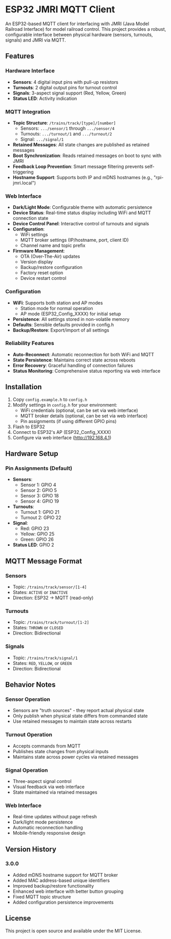 # ESP32 JMRI MQTT Client

An ESP32-based MQTT client for interfacing with JMRI (Java Model Railroad Interface) for model railroad control. This project provides a robust, configurable interface between physical hardware (sensors, turnouts, signals) and JMRI via MQTT.

## Features

### Hardware Interface
- **Sensors**: 4 digital input pins with pull-up resistors
- **Turnouts**: 2 digital output pins for turnout control
- **Signals**: 3-aspect signal support (Red, Yellow, Green)
- **Status LED**: Activity indication

### MQTT Integration
- **Topic Structure**: `/trains/track/[type]/[number]`
  - Sensors: `.../sensor/1` through `.../sensor/4`
  - Turnouts: `.../turnout/1` and `.../turnout/2`
  - Signal: `.../signal/1`
- **Retained Messages**: All state changes are published as retained messages
- **Boot Synchronization**: Reads retained messages on boot to sync with JMRI
- **Feedback Loop Prevention**: Smart message filtering prevents self-triggering
- **Hostname Support**: Supports both IP and mDNS hostnames (e.g., "rpi-jmri.local")

### Web Interface
- **Dark/Light Mode**: Configurable theme with automatic persistence
- **Device Status**: Real-time status display including WiFi and MQTT connection state
- **Device Control Panel**: Interactive control of turnouts and signals
- **Configuration**:
  - WiFi settings
  - MQTT broker settings (IP/hostname, port, client ID)
  - Channel name and topic prefix
- **Firmware Management**:
  - OTA (Over-The-Air) updates
  - Version display
  - Backup/restore configuration
  - Factory reset option
  - Device restart control

### Configuration
- **WiFi**: Supports both station and AP modes
  - Station mode for normal operation
  - AP mode (ESP32_Config_XXXX) for initial setup
- **Persistence**: All settings stored in non-volatile memory
- **Defaults**: Sensible defaults provided in config.h
- **Backup/Restore**: Export/import of all settings

### Reliability Features
- **Auto-Reconnect**: Automatic reconnection for both WiFi and MQTT
- **State Persistence**: Maintains correct state across reboots
- **Error Recovery**: Graceful handling of connection failures
- **Status Monitoring**: Comprehensive status reporting via web interface

## Installation

1. Copy `config.example.h` to `config.h`
2. Modify settings in `config.h` for your environment:
   - WiFi credentials (optional, can be set via web interface)
   - MQTT broker details (optional, can be set via web interface)
   - Pin assignments (if using different GPIO pins)
3. Flash to ESP32
4. Connect to ESP32's AP (ESP32_Config_XXXX)
5. Configure via web interface (http://192.168.4.1)

## Hardware Setup

### Pin Assignments (Default)
- **Sensors**:
  - Sensor 1: GPIO 4
  - Sensor 2: GPIO 5
  - Sensor 3: GPIO 18
  - Sensor 4: GPIO 19
- **Turnouts**:
  - Turnout 1: GPIO 21
  - Turnout 2: GPIO 22
- **Signal**:
  - Red: GPIO 23
  - Yellow: GPIO 25
  - Green: GPIO 26
- **Status LED**: GPIO 2

## MQTT Message Format

### Sensors
- Topic: `/trains/track/sensor/[1-4]`
- States: `ACTIVE` or `INACTIVE`
- Direction: ESP32 → MQTT (read-only)

### Turnouts
- Topic: `/trains/track/turnout/[1-2]`
- States: `THROWN` or `CLOSED`
- Direction: Bidirectional

### Signals
- Topic: `/trains/track/signal/1`
- States: `RED`, `YELLOW`, or `GREEN`
- Direction: Bidirectional

## Behavior Notes

### Sensor Operation
- Sensors are "truth sources" - they report actual physical state
- Only publish when physical state differs from commanded state
- Use retained messages to maintain state across restarts

### Turnout Operation
- Accepts commands from MQTT
- Publishes state changes from physical inputs
- Maintains state across power cycles via retained messages

### Signal Operation
- Three-aspect signal control
- Visual feedback via web interface
- State maintained via retained messages

### Web Interface
- Real-time updates without page refresh
- Dark/light mode persistence
- Automatic reconnection handling
- Mobile-friendly responsive design

## Version History

### 3.0.0
- Added mDNS hostname support for MQTT broker
- Added MAC address-based unique identifiers
- Improved backup/restore functionality
- Enhanced web interface with better button grouping
- Fixed MQTT topic structure
- Added configuration persistence improvements

## License

This project is open source and available under the MIT License.